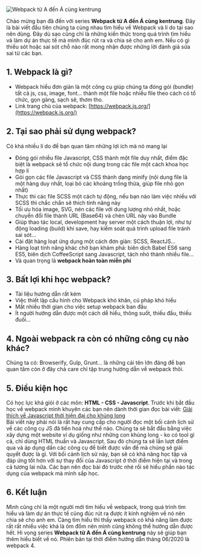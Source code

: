 ![Webpack từ A đến Á cùng kentrung](https://images.viblo.asia/2090b88e-6ec0-49fe-b677-65e927fafc2e.png) 


Chào mừng bạn đã đến với series **Webpack từ A đến Á cùng kentrung**. Đây là bài viết đầu tiên chúng ta cùng nhau tìm hiểu về Webpack và lí do tại sao nên dùng. Đây dù sao cũng chỉ là những kiến thức trong quá trình tìm hiểu và làm dự án thực tế mà mình đúc rút ra và chia sẻ cho anh em. Nếu có gì thiếu sót hoặc sai sót chỗ nào rất mong nhận được những lời đánh giá sửa sai từ các bạn.
## 1. Webpack là gì?
* Webpack hiểu đơn giản là một công cụ giúp chúng ta đóng gói (bundle) tất cả js, css, image, font... thành một file hoặc nhiều file theo cách có tổ chức, gọn gàng, sạch sẽ, thơm tho.
* Link trang chủ của webpack: [https://webpack.js.org/](https://webpack.js.org/)
## 2. Tại sao phải sử dụng webpack?
Có khá nhiều lí do để bạn quan tâm những lợi ích mà nó mang lại
* Đóng gói nhiều file Javascript, CSS thành một file duy nhất, điểm đặc biệt là webpack sẽ tổ chức nội dung trong các file một cách khoa học hợp lí
* Gói gọn các file Javascript và CSS thành dạng minify (nội dung file là một hàng duy nhất, loại bỏ các khoảng trống thừa, giúp file nhỏ gọn nhất)
* Thực thi các file SCSS một cách tự động, nếu bạn nào làm việc nhiều với SCSS thì chắc chắn sẽ thích tính năng này
* Tối ưu hóa image, SVG, nén các file với dung lượng nhỏ nhất, hoặc chuyển đổi file thành URL (Base64) và chèn URL này vào Bundle
* Giúp thao tác local, development hay server một cách thuận lợi, như tự động loading (build) khi save, hay kiểm soát quá trình upload file tránh sai sót...
* Cài đặt hàng loạt ứng dụng một cách đơn giản: SCSS, ReactJS...
* Hàng loạt tính năng khác chờ bạn khám phá: biên dịch Babel ES6 sang ES5, biên dịch CoffeeScript sang Javascript, tách nhỏ thành nhiều file...
* Và quan trọng là **webpack hoàn toàn miễn phí**
## 3. Bất lợi khi học webpack?
* Tài liệu hướng dẫn rất kém
* Việc thiết lập cấu hình cho Webpack khó khăn, cú pháp khó hiểu
* Mất nhiều thời gian cho việc setup webpack ban đầu
* Ít người hướng dẫn được một cách dễ hiểu, thông suốt, thiếu đầu, thiếu đuôi...
## 4. Ngoài webpack ra còn có những công cụ nào khác?
Chúng ta có: Browserify, Gulp, Grunt... là những cái tên lớn đáng để bạn quan tâm còn ở đây chả care chỉ tập trung hướng dẫn về webpack thôi.
## 5. Điều kiện học
Có học lực khá giỏi ở các môn: **HTML - CSS - Javascript**. Trước khi bắt đầu học về webpack mình khuyên các bạn nên dành thời gian đọc bài viết: [Giải thích về Javascript thời hiện đại cho khủng long](https://viblo.asia/p/giai-thich-ve-javascript-thoi-hien-dai-cho-khung-long-Eb85oBM2l2G) <br />
Bài viết này phải nói là rất hay cung cấp cho người đọc một bối cảnh lịch sử về các công cụ JS đã tiến hoá như thế nào. Chúng ta sẽ bắt đầu bằng việc xây dựng một website ví dụ giống như những con khủng long - ko có tool gì cả, chỉ dùng HTML thuần và Javascript. Sau đó chúng ta sẽ lần lượt điểm qua và áp dụng dần các công cụ để biết được vấn đề mà chúng sẽ giải quyết được là gì. Với bối cảnh lịch sử này, bạn sẽ có khả năng học tập và đáp ứng tốt hơn với sự thay đổi của Javascript ở thời điểm hiện tại và trong cả tương lai nữa. Các bạn nên đọc bài đó trước nhé rồi sẽ hiểu phần nào tác dụng của webpack mà mình sắp học.
## 6. Kết luận
Mình cũng chỉ là một người mới tìm hiểu về webpack, trong quá trình tìm hiểu và làm dự án thực tế cũng đúc rút ra được ít kinh nghiệm về nó nên chia sẻ cho anh em. Càng tìm hiểu thì thấy webpack có khả năng làm được rất rất nhiều việc khá là ôm đồm nên mình cũng không thể hướng dẫn được hết. Hi vọng series **Webpack từ A đến Á cùng kentrung** này sẽ giúp bạn thêm hiểu biết về nó. Phiên bản tại thời điểm hướng dẫn tháng 06/2020 là webpack 4.
